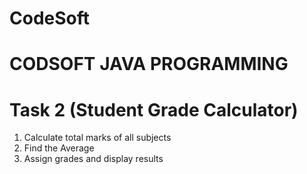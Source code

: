 # CodeSoft
# CODSOFT JAVA PROGRAMMING
# Task 2 (Student Grade Calculator)
1. Calculate total marks of all subjects 
2. Find the Average
3. Assign grades and display results

